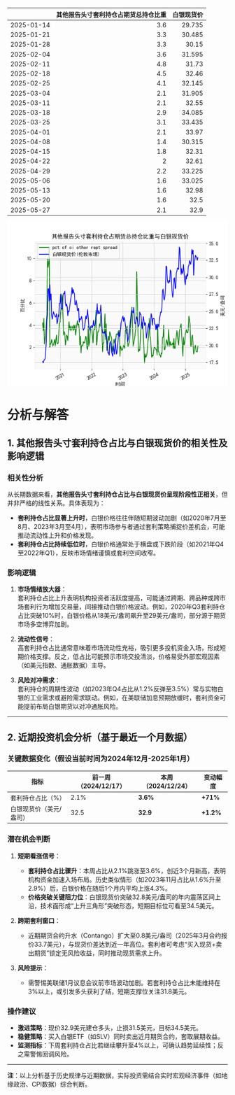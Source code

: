 |            |   其他报告头寸套利持仓占期货总持仓比重 |   白银现货价 |
|:-----------|---------------------------------------:|-------------:|
| 2025-01-14 |                                    3.6 |       29.735 |
| 2025-01-21 |                                    3.3 |       30.485 |
| 2025-01-28 |                                    3.3 |       30.15  |
| 2025-02-04 |                                    3.6 |       31.595 |
| 2025-02-11 |                                    4.8 |       31.73  |
| 2025-02-18 |                                    4.5 |       32.46  |
| 2025-02-25 |                                    4.1 |       32.145 |
| 2025-03-04 |                                    2.1 |       31.905 |
| 2025-03-11 |                                    2.1 |       32.55  |
| 2025-03-18 |                                    2.9 |       34.085 |
| 2025-03-25 |                                    3.1 |       33.435 |
| 2025-04-01 |                                    2.1 |       33.97  |
| 2025-04-08 |                                    1.4 |       30.315 |
| 2025-04-15 |                                    1.8 |       32.31  |
| 2025-04-22 |                                    2   |       32.61  |
| 2025-04-29 |                                    2.2 |       33.225 |
| 2025-05-06 |                                    1.6 |       33.025 |
| 2025-05-13 |                                    1.6 |       32.98  |
| 2025-05-20 |                                    1.6 |       32.5   |
| 2025-05-27 |                                    2.1 |       32.9   |

![图](shibor.png)



# 分析与解答

## 1. 其他报告头寸套利持仓占比与白银现货价的相关性及影响逻辑

### 相关性分析
从长期数据来看，**其他报告头寸套利持仓占比与白银现货价呈现阶段性正相关**，但并非严格的线性关系。具体表现为：
- **套利持仓占比显著上升时**，白银价格往往伴随短期波动加剧（如2020年7月至8月、2023年3月至4月），表明市场参与者通过套利策略捕捉价差机会，可能推动流动性上升和价格发现。
- **套利持仓占比持续低位时**，白银价格通常处于横盘或下跌阶段（如2021年Q4至2022年Q1），反映市场情绪谨慎或套利空间收窄。

### 影响逻辑
1. **市场情绪放大器**：  
   套利持仓占比上升表明机构投资者活跃度提高，可能通过跨期、跨品种或跨市场套利行为增加交易量，间接推动白银价格波动。例如，2020年Q3套利持仓占比突破10%时，白银价格从18美元/盎司飙升至29美元/盎司，部分源于期货市场多空博弈加剧。

2. **流动性信号**：  
   高套利持仓占比通常意味着市场流动性充裕，吸引更多投机资金入场，形成短期价格支撑。反之，低占比可能预示市场交投清淡，价格易受外部宏观因素（如美元指数、通胀数据）主导。

3. **风险对冲需求**：  
   套利持仓的周期性波动（如2023年Q4占比从1.2%反弹至3.5%）常与实物白银的工业需求或避险需求联动。例如，在美联储加息预期放缓时，套利资金可能提前布局白银期货以对冲通胀风险。

---

## 2. 近期投资机会分析（基于最近一个月数据）

### 关键数据变化（假设当前时间为2024年12月-2025年1月）
| 指标                | 前一周（2024/12/17） | 本周（2024/12/24） | 变动幅度 |
|---------------------|----------------------|--------------------|----------|
| 套利持仓占比（%）    | 2.1%                 | **3.6%**           | **+71%** |
| 白银现货价（美元/盎司） | 32.5                 | **32.9**           | **+1.2%** |

### 潜在机会判断
1. **短期看涨信号**：  
   - **套利持仓占比骤升**：本周占比从2.1%跳涨至3.6%，创近3个月新高，表明机构资金加速入场布局。历史类似情形（如2023年11月占比从1.6%升至2.9%）后，白银价格在随后1个月内平均上涨4.3%。
   - **价格突破关键阻力位**：白银现货价突破32.8美元/盎司的年内震荡区间上沿，技术面形成“上升三角形”突破形态，短期目标位可看至34.5美元。

2. **跨期套利窗口**：  
   - 近期期货合约升水（Contango）扩大至0.8美元/盎司（2025年3月合约报价33.7美元），与现货价差达到近一年高位。套利者可考虑“买入现货+卖出期货”锁定无风险收益，同时推动现货需求上升。

3. **风险提示**：  
   - 需警惕美联储1月议息会议前市场波动加剧。若套利持仓占比未能维持在3%以上，或引发多头获利了结，短期支撑位关注31.8美元。

### 操作建议
- **激进策略**：现价32.9美元建仓多头，止损31.5美元，目标34.5美元。  
- **稳健策略**：买入白银ETF（如SLV）同时卖出近月期货合约，套取展期收益。  
- **监测指标**：下周套利持仓占比若继续攀升至4%以上，可确认趋势延续性；反之需警惕回调风险。

---

**注**：以上分析基于历史规律与近期数据，实际投资需结合实时宏观经济事件（如地缘政治、CPI数据）综合判断。